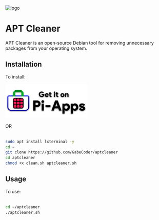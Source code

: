 ![logo](https://raw.githubusercontent.com/GabeCoder/aptcleaner/main/icon.png)

# APT Cleaner

APT Cleaner is an open-source Debian tool for removing unnecessary packages from your operating system.

## Installation

To install:

![logo](https://raw.githubusercontent.com/Botspot/pi-apps/master/icons/badge.png)

OR 

```bash

sudo apt install lxterminal -y
cd ~
git clone https://github.com/GabeCoder/aptcleaner
cd aptcleaner
chmod +x clean.sh aptcleaner.sh

```
## Usage 

To use:

```bash 

cd ~/aptcleaner
./aptcleaner.sh

